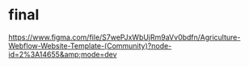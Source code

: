 # final
https://www.figma.com/file/S7wePJxWbUjRm9aVv0bdfn/Agriculture-Webflow-Website-Template-(Community)?node-id=2%3A14655&amp;mode=dev
